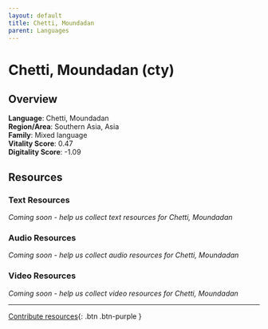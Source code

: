 ```yaml
---
layout: default
title: Chetti, Moundadan
parent: Languages
---
```


# Chetti, Moundadan (cty)

## Overview

**Language**: Chetti, Moundadan  
**Region/Area**: Southern Asia, Asia  
**Family**: Mixed language  
**Vitality Score**: 0.47  
**Digitality Score**: -1.09  

## Resources

### Text Resources
*Coming soon - help us collect text resources for Chetti, Moundadan*

### Audio Resources
*Coming soon - help us collect audio resources for Chetti, Moundadan*

### Video Resources
*Coming soon - help us collect video resources for Chetti, Moundadan*

---

[Contribute resources](https://fairtrain.github.io/){: .btn .btn-purple }

